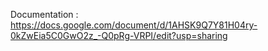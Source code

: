 Documentation : https://docs.google.com/document/d/1AHSK9Q7Y81H04ry-0kZwEia5C0GwO2z_-Q0pRg-VRPI/edit?usp=sharing
